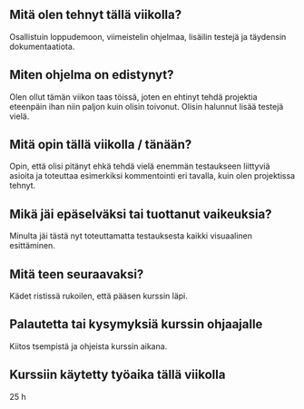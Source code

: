## Mitä olen tehnyt tällä viikolla?
Osallistuin loppudemoon, viimeistelin ohjelmaa, lisäilin testejä ja täydensin dokumentaatiota. 

## Miten ohjelma on edistynyt?
Olen ollut tämän viikon taas töissä, joten en ehtinyt tehdä projektia eteenpäin ihan niin paljon kuin olisin toivonut. Olisin halunnut lisää testejä vielä. 

## Mitä opin tällä viikolla / tänään?
Opin, että olisi pitänyt ehkä tehdä vielä enemmän testaukseen liittyviä asioita ja toteuttaa esimerkiksi kommentointi eri tavalla, kuin olen projektissa tehnyt. 

## Mikä jäi epäselväksi tai tuottanut vaikeuksia?
Minulta jäi tästä nyt toteuttamatta testauksesta kaikki visuaalinen esittäminen. 

## Mitä teen seuraavaksi?
Kädet ristissä rukoilen, että pääsen kurssin läpi. 

## Palautetta tai kysymyksiä kurssin ohjaajalle
Kiitos tsempistä ja ohjeista kurssin aikana. 

## Kurssiin käytetty työaika tällä viikolla
25 h

